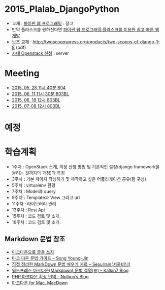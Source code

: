 # 2015_Plalab_DjangoPython
* 교재 : [파이썬 웹 프로그래밍](http://www.aladin.co.kr/shop/wproduct.aspx?ISBN=8968481814) : 장고
 * 만약 플라스크를 원하신다면 [파이썬 웹 프로그래밍:플라스크를 이용한 쉽고 빠른 웹 개발](http://www.aladin.co.kr/shop/wproduct.aspx?ISBN=8998139413) 
 * 보조 교재 : http://twoscoopspress.org/products/two-scoops-of-django-1-8 (pdf)
* [사내 Openstack 신청](http://wiki.skplanet.com/pages/viewpage.action?pageId=55473573) : server

# Meeting
* [2015. 05. 28 11시 40분 804](https://github.com/neilpark/2015_Plalab_DjangoPython/blob/master/20150528.md)
* [2015. 06. 11 11시 30분 803BL](https://github.com/neilpark/2015_Plalab_DjangoPython/blob/master/20150611.md)
* [2015. 06. 18 12시 803BL](https://github.com/neilpark/2015_Plalab_DjangoPython/blob/master/20150618.md)
* [2015. 07. 08 12시 803BL](https://github.com/neilpark/2015_Plalab_DjangoPython/blob/master/20150708.md)

# 예정


# 학습계획
 * 1주차 : OpenStack 소개, 계정 신청 방법 및 기본적인 설정(django framework을 올리는 것까지의 과정)과 특징
 * 3주차 : 기본 페이지 작성하기 및 제작하고 싶은 어플리케이션 공유(팀 구성)
 * 5주차 : virtualenv 환경
 * 7주차 : Model과 query
 * 9주차 : Template과 View 그리고 url
 * 11주차 : 라이브러리 관리
 * 13주차 : Rest Api
 * 15주차 : 코드 검토 및 소개.
 * 16주차 : 코드 검토 및 소개.
 
 
## Markdown 문법 참조
* [마크다운으로 글을 쓰자](http://blog.kalkin7.com/2014/02/10/lets-write-using-markdown/)
* [마크 다운 문법 가이드 – Song Young-Jin](http://scriptogr.am/myevan/post/markdown-syntax-guide-for-scriptogram)
* [직접 정리한 MarkDown 문법 배우기 자료 – Seoulrain(서울비님)](https://www.evernote.com/shard/s3/sh/128acb97-d3c5-4eda-aa1b-c71ecd2f3a15/54a14ebd5d4ce7507bf78e5af640d0e9)
* [워드프레스 마크다운(Markdown) 문법 설명(표) – Kalkin7 Blog](http://blog.kalkin7.com/2014/02/05/wordpress-markdown-quick-reference-for-koreans/)
* [PHP 마크다운 확장 번역 – Nolboo’s Blog](http://nolboo.github.io/blog/2014/03/25/php-markdown-extra/)
* [마크다운 for Mac. MacDown](http://macdown.uranusjr.com/)

